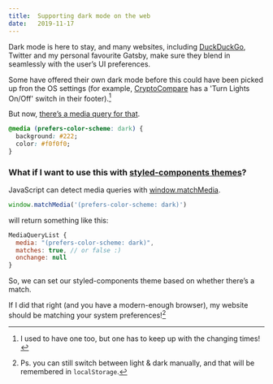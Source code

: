 ```yaml
---
title:  Supporting dark mode on the web
date:   2019-11-17
---
```


Dark mode is here to stay, and many websites, including [DuckDuckGo](https://duckduckgo.com/), Twitter and my personal favourite Gatsby, make sure they blend in seamlessly with the user’s UI preferences.

Some have offered their own dark mode before this could have been picked up fron the OS settings (for example, [CryptoCompare](https://www.cryptocompare.com/) has a 'Turn Lights On/Off' switch in their footer).[^1]

But now, [there’s a media query for that](https://drafts.csswg.org/mediaqueries-5/#descdef-media-prefers-color-scheme).

```css
@media (prefers-color-scheme: dark) {
  background: #222;
  color: #f0f0f0;
}
```

### What if I want to use this with [styled-components themes](https://www.styled-components.com/docs/advanced#theming)?

JavaScript can detect media queries with [window.matchMedia](https://developer.mozilla.org/en-US/docs/Web/API/Window/matchMedia).

```js
window.matchMedia('(prefers-color-scheme: dark)')
```

will return something like this:
```js
MediaQueryList {
  media: "(prefers-color-scheme: dark)",
  matches: true, // or false :)
  onchange: null
}
```

So, we can set our styled-components theme based on whether there’s a match.

If I did that right (and you have a modern-enough browser), my website should be matching your system preferences![^2]

[^1]: I used to have one too, but one has to keep up with the changing times!
[^2]: Ps. you can still switch between light & dark manually, and that will be remembered in `localStorage`.
